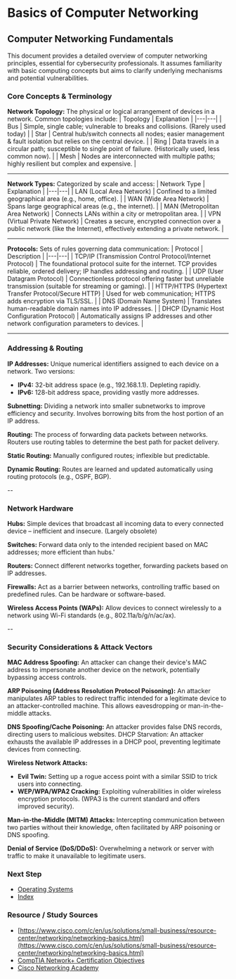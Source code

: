 # Basics of Computer Networking

## Computer Networking Fundamentals
This document provides a detailed overview of computer networking principles, essential for cybersecurity professionals. It assumes familiarity with basic computing concepts but aims to clarify underlying mechanisms and potential vulnerabilities.

### Core Concepts & Terminology
**Network Topology:** The physical or logical arrangement of devices in a network. Common topologies include:
| Topology | Explanation |
|---|---|
| Bus | Simple, single cable; vulnerable to breaks and collisions. (Rarely used today) |
| Star | Central hub/switch connects all nodes; easier management & fault isolation but relies on the central device. |
| Ring | Data travels in a circular path; susceptible to single point of failure. (Historically used, less common now). |
| Mesh | Nodes are interconnected with multiple paths; highly resilient but complex and expensive. |

---

**Network Types:** Categorized by scale and access:
| Network Type | Explanation |
|---|---|
| LAN (Local Area Network) | Confined to a limited geographical area (e.g., home, office). |
| WAN (Wide Area Network) | Spans large geographical areas (e.g., the internet). |
| MAN (Metropolitan Area Network) | Connects LANs within a city or metropolitan area. |
| VPN (Virtual Private Network) | Creates a secure, encrypted connection over a public network (like the Internet), effectively extending a private network. |

---

**Protocols:** Sets of rules governing data communication:
| Protocol | Description |
|---|---|
| TCP/IP (Transmission Control Protocol/Internet Protocol) | The foundational protocol suite for the internet. TCP provides reliable, ordered delivery; IP handles addressing and routing. |
| UDP (User Datagram Protocol) | Connectionless protocol offering faster but unreliable transmission (suitable for streaming or gaming). |
| HTTP/HTTPS (Hypertext Transfer Protocol/Secure HTTP) | Used for web communication; HTTPS adds encryption via TLS/SSL. |
| DNS (Domain Name System) | Translates human-readable domain names into IP addresses. |
| DHCP (Dynamic Host Configuration Protocol) | Automatically assigns IP addresses and other network configuration parameters to devices. |

---

### Addressing & Routing
**IP Addresses:** Unique numerical identifiers assigned to each device on a network. Two versions:
  - **IPv4:** 32-bit address space (e.g., 192.168.1.1). Depleting rapidly.
  - **IPv6:** 128-bit address space, providing vastly more addresses.

**Subnetting:** Dividing a network into smaller subnetworks to improve efficiency and security. Involves borrowing bits from the host portion of an IP address.

**Routing:** The process of forwarding data packets between networks. Routers use routing tables to determine the best path for packet delivery.

**Static Routing:** Manually configured routes; inflexible but predictable.

**Dynamic Routing:** Routes are learned and updated automatically using routing protocols (e.g., OSPF, BGP).


--


### Network Hardware
**Hubs:** Simple devices that broadcast all incoming data to every connected device – inefficient and insecure. (Largely obsolete)

**Switches:** Forward data only to the intended recipient based on MAC addresses; more efficient than hubs.'

**Routers:** Connect different networks together, forwarding packets based on IP addresses.

**Firewalls:** Act as a barrier between networks, controlling traffic based on predefined rules. Can be hardware or software-based.

**Wireless Access Points (WAPs):** Allow devices to connect wirelessly to a network using Wi-Fi standards (e.g., 802.11a/b/g/n/ac/ax).

--

### Security Considerations & Attack Vectors
**MAC Address Spoofing:** An attacker can change their device's MAC address to impersonate another device on the network, potentially bypassing access controls.

**ARP Poisoning (Address Resolution Protocol Poisoning):** An attacker manipulates ARP tables to redirect traffic intended for a legitimate device to an attacker-controlled machine. This allows eavesdropping or man-in-the-middle attacks.

**DNS Spoofing/Cache Poisoning:** An attacker provides false DNS records, directing users to malicious websites.
DHCP Starvation: An attacker exhausts the available IP addresses in a DHCP pool, preventing legitimate devices from connecting.

**Wireless Network Attacks:**
  - **Evil Twin:** Setting up a rogue access point with a similar SSID to trick users into connecting.
  - **WEP/WPA/WPA2 Cracking:** Exploiting vulnerabilities in older wireless encryption protocols. (WPA3 is the current standard and offers improved security).

**Man-in-the-Middle (MITM) Attacks:** Intercepting communication between two parties without their knowledge, often facilitated by ARP poisoning or DNS spoofing.

**Denial of Service (DoS/DDoS):** Overwhelming a network or server with traffic to make it unavailable to legitimate users.

### Next Step
- [Operating Systems](https://github.com/Sisu-Sus/CyberSec-RoadMap/blob/main/Operating_Systems/Operating_Systems.md)
- [Index](https://github.com/Sisu-Sus/CyberSec-RoadMap/blob/main/index.md)

### Resource / Study Sources
- [https://www.cisco.com/c/en/us/solutions/small-business/resource-center/networking/networking-basics.html](https://www.cisco.com/c/en/us/solutions/small-business/resource-center/networking/networking-basics.html)
- [CompTIA Network+ Certification Objectives](https://www.comptia.org/certifications/network)
- [Cisco Networking Academy](https://netacad.com)
